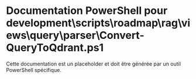 # Documentation PowerShell pour development\scripts\roadmap\rag\views\query\parser\Convert-QueryToQdrant.ps1

Cette documentation est un placeholder et doit être générée par un outil PowerShell spécifique.
